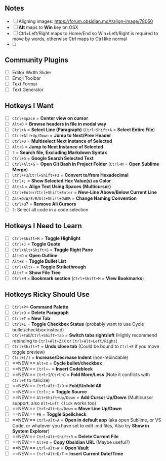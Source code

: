 ## Notes
- [ ] Aligning images: https://forum.obsidian.md/t/align-image/78050
- [ ] **Alt** maps to **Win** key on OSX
- [ ] Ctrl+Left/Right maps to Home/End so Win+Left/Right is required to move by words, otherwise Ctrl maps to Ctrl like normal
- [ ] 
## Community Plugins
- [ ] Editor Width Slider
- [ ] Emoji Toolbar
- [ ] Text Format
- [ ] Text Generator
## Hotkeys I Want
- [ ] `Ctrl+Space` = **Center view on cursor**
- [ ] `Alt+D` = **Browse headers in file in modal way**
- [ ] `Ctrl+A` = **Select Line (Paragraph)** (`Ctrl+Shift+A` = **Select Entire File**)
- [ ] `Ctrl+Alt+Up/Down` = **Jump to Next/Prev Header**
- [ ] `Ctrl+D` = **Multiselect Next Instance of Selected**
- [ ] `Alt+S` = **Jump to Next Instance of Selected**
- [ ] `?` = **Search file, Excluding Markdown Syntax**
- [ ] `Ctrl+G` = **Google Search Selected Text**
- [ ] `Ctrl+Alt+G` = **Open Git Bash in Project Folder** (`Ctrl+M` = **Open Sublime Merge**)
- [ ] `Ctrl+F3`/`Ctrl+Shift+F3` = **Convert to/from Hexadecimal**
- [ ] `Ctrl+;` = **Show Selected Hex Value(s) as Color**
- [ ] `Alt+A` = **Align Text Using Spaces (Multicursor)**
- [ ] `Ctrl+Enter`/`Ctrl+Shift+Enter` = **New-Line Above/Below Current Line**
- [ ] `Alt+Q/W/E/R`/`Alt+Shift+QWER` = **Change Naming Convention**
- [ ] `Ctrl+Q`? = **Remove All Cursors**
- [ ] `?`: Select all code in a code selection
## Hotkeys I Need to Learn
- [ ] `Ctrl+Shift+H` = **Toggle Highlight**
- [ ] `Ctrl+J` = **Toggle Quote**
- [ ] `Ctrl+Alt+Shift+S` = **Toggle Right Pane**
- [ ] `Alt+D` = **Open Outline**
- [ ] `Alt+B` = **Toggle Bullet List**
- [ ] `Ctrl+Alt+-` = **Toggle Strikethrough**
- [ ] `Alt+F` = **Show File Tree**
- [ ] `Ctrl+M` = **Bookmark section** (`Ctrl+Shift+M` = **View Bookmarks**)
## Hotkeys Ricky Should Use
- [ ] `Ctrl+P`= **Command Palette**
- [ ] `Ctrl+D` = **Delete Paragraph**
- [ ] `Ctrl+T` = **New Tab**
- [ ] `Ctrl+L` = **Toggle Checkbox Status** (probably want to use Cycle bullet/checkbox instead)
- [ ] `Ctrl+Tab`/`Ctrl+Shift+Tab` = **Switch tabs right/left** (Highly recommend rebinding to `Ctrl+Alt+Z/X` or `Ctrl+Alt+Left/Right`)
- [ ] `Ctrl+Shift+T` = **Undo close tab** (Could be bound to `Ctrl+E` if you move toggle preview)
- [ ] `Ctrl+[/]` = **Increase/Decrease Indent** (non-rebindable)
- [ ] ==NEW:== `Alt+X` = **Cycle bullet/checkbox**
- [ ] ==NEW:== `Ctrl+~` = **Insert Codeblock**
- [ ] ==NEW:== `Ctrl+I`/`Ctrl+O` = **Fold More/Less** (Note it conflicts with `Ctrl+I` to italicize)
- [ ] ==NEW:== `Ctrl+Alt+I/O` = **Fold/Unfold All**
- [ ] ==NEW:== `Ctrl+;` = **Toggle Source**
- [ ] ==NEW:== `Alt+Shift+Up/Down` = **Add Cursor Up/Down** (Multicursor support, also `Alt+Left Click` works too)
- [ ] ==NEW:== `Ctrl+Alt+Up/Down` = **Move Line Up/Down**
- [ ] ==NEW:== `F6` = **Toggle Spellcheck**
- [ ] ==NEW:== `Ctrl+Alt+A` = **Open in default app** (aka open Sublime, or VS Code, or whatever you have set to edit .md files, Also try **Show in System Explorer**)
- [ ] ==NEW:== `Ctrl+Alt+Shift+R` = **Delete Current File**
- [ ] ==NEW:== `Alt+U` = **Copy Obsidian URL** (Maybe useful?)
- [ ] ==NEW:== `Ctrl+Alt+W` = **Open Vault**
- [ ] ==NEW:== `Ctrl+Alt+D/T` = **Insert Current Date/Time**